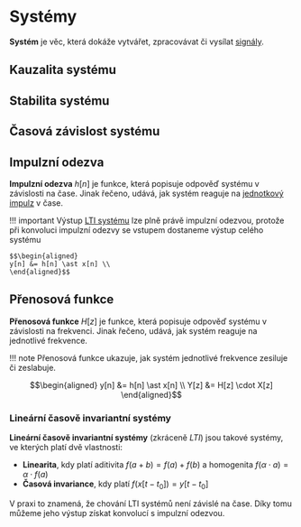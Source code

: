# Systémy
__Systém__ je věc, která dokáže vytvářet, zpracovávat či vysílat [signály](signaly.md).

## Kauzalita systému


## Stabilita systému

## Časová závislost systému

## Impulzní odezva
__Impulzní odezva__ $h[n]$ je funkce, která popisuje odpověď systému v závislosti na čase. Jinak řečeno, udává, jak systém reaguje na [jednotkový impulz](signaly.md#jednotkový-impulz) v čase.

!!! important
    Výstup [LTI systému](#lineární-časově-invariantní-systémy) lze plně právě impulzní odezvou, protože při konvoluci impulzní odezvy se vstupem dostaneme výstup celého systému

    $$\begin{aligned}
    y[n] &= h[n] \ast x[n] \\
    \end{aligned}$$

## Přenosová funkce
__Přenosová funkce__ $H[z]$ je funkce, která popisuje odpověď systému v závislosti na frekvenci. Jinak řečeno, udává, jak systém reaguje na jednotlivé frekvence.

!!! note
    Přenosová funkce ukazuje, jak systém jednotlivé frekvence zesiluje či zeslabuje.


$$\begin{aligned}
y[n] &= h[n] \ast x[n] \\
Y[z] &= H[z] \cdot X[z]
\end{aligned}$$

### Lineární časově invariantní systémy
__Lineární časově invariantní systémy__ (zkráceně _LTI_) jsou takové systémy, ve kterých platí dvě vlastnosti:

- __Linearita__, kdy platí aditivita $f(a + b) = f(a) + f(b)$ a homogenita $f(\alpha \cdot a) = \alpha \cdot f(a)$
- __Časová invariance__, kdy platí $f(x[t - t_0]) = y[t - t_0]$

V praxi to znamená, že chování LTI systémů není závislé na čase. Díky tomu můžeme jeho výstup získat konvolucí s impulzní odezvou.